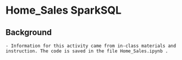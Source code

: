 # Home_Sales SparkSQL

## Background

    - Information for this activity came from in-class materials and instruction. The code is saved in the file Home_Sales.ipynb . 
